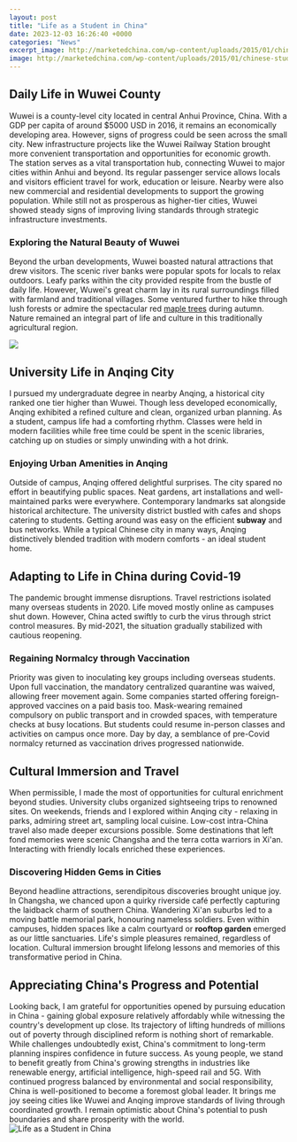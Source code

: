 ```yaml
---
layout: post
title: "Life as a Student in China"
date: 2023-12-03 16:26:40 +0000
categories: "News"
excerpt_image: http://marketedchina.com/wp-content/uploads/2015/01/chinese-students-2.jpg
image: http://marketedchina.com/wp-content/uploads/2015/01/chinese-students-2.jpg
---
```


## Daily Life in Wuwei County 
Wuwei is a county-level city located in central Anhui Province, China. With a GDP per capita of around $5000 USD in 2016, it remains an economically developing area. However, signs of progress could be seen across the small city. New infrastructure projects like the Wuwei Railway Station brought more convenient transportation and opportunities for economic growth.   
The station serves as a vital transportation hub, connecting Wuwei to major cities within Anhui and beyond. Its regular passenger service allows locals and visitors efficient travel for work, education or leisure. Nearby were also new commercial and residential developments to support the growing population. While still not as prosperous as higher-tier cities, Wuwei showed steady signs of improving living standards through strategic infrastructure investments.
### Exploring the Natural Beauty of Wuwei
Beyond the urban developments, Wuwei boasted natural attractions that drew visitors. The scenic river banks were popular spots for locals to relax outdoors. Leafy parks within the city provided respite from the bustle of daily life. However, Wuwei's great charm lay in its rural surroundings filled with farmland and traditional villages. Some ventured further to hike through lush forests or admire the spectacular red [maple trees](https://logurl.github.io/2024-01-03-u8054-u76df-u89e3-u4f53-u540e-u7684-u5386-u53f2-u771f-u76f8-u4e0e-u53cd-u601d/) during autumn. Nature remained an integral part of life and culture in this traditionally agricultural region.

![](https://img.dipont.com/2019/07/student-classroom-1500x1000.jpg)
## University Life in Anqing City
I pursued my undergraduate degree in nearby Anqing, a historical city ranked one tier higher than Wuwei. Though less developed economically, Anqing exhibited a refined culture and clean, organized urban planning. As a student, campus life had a comforting rhythm. Classes were held in modern facilities while free time could be spent in the scenic libraries, catching up on studies or simply unwinding with a hot drink.  
### Enjoying Urban Amenities in Anqing
Outside of campus, Anqing offered delightful surprises. The city spared no effort in beautifying public spaces. Neat gardens, art installations and well-maintained parks were everywhere. Contemporary landmarks sat alongside historical architecture. The university district bustled with cafes and shops catering to students. Getting around was easy on the efficient **subway** and bus networks. While a typical Chinese city in many ways, Anqing distinctively blended tradition with modern comforts - an ideal student home.
## Adapting to Life in China during Covid-19  
The pandemic brought immense disruptions. Travel restrictions isolated many overseas students in 2020. Life moved mostly online as campuses shut down. However, China acted swiftly to curb the virus through strict control measures. By mid-2021, the situation gradually stabilized with cautious reopening. 
### Regaining Normalcy through Vaccination  
Priority was given to inoculating key groups including overseas students. Upon full vaccination, the mandatory centralized quarantine was waived, allowing freer movement again. Some companies started offering foreign-approved vaccines on a paid basis too. Mask-wearing remained compulsory on public transport and in crowded spaces, with temperature checks at busy locations. But students could resume in-person classes and activities on campus once more. Day by day, a semblance of pre-Covid normalcy returned as vaccination drives progressed nationwide.
## Cultural Immersion and Travel
When permissible, I made the most of opportunities for cultural enrichment beyond studies. University clubs organized sightseeing trips to renowned sites. On weekends, friends and I explored within Anqing city - relaxing in parks, admiring street art, sampling local cuisine. Low-cost intra-China travel also made deeper excursions possible. Some destinations that left fond memories were scenic Changsha and the terra cotta warriors in Xi'an. Interacting with friendly locals enriched these experiences.  
### Discovering Hidden Gems in Cities
Beyond headline attractions, serendipitous discoveries brought unique joy. In Changsha, we chanced upon a quirky riverside café perfectly capturing the laidback charm of southern China. Wandering Xi'an suburbs led to a moving battle memorial park, honouring nameless soldiers. Even within campuses, hidden spaces like a calm courtyard or **rooftop garden** emerged as our little sanctuaries. Life's simple pleasures remained, regardless of location. Cultural immersion brought lifelong lessons and memories of this transformative period in China.
## Appreciating China's Progress and Potential  
Looking back, I am grateful for opportunities opened by pursuing education in China - gaining global exposure relatively affordably while witnessing the country's development up close. Its trajectory of lifting hundreds of millions out of poverty through disciplined reform is nothing short of remarkable. While challenges undoubtedly exist, China's commitment to long-term planning inspires confidence in future success. 
As young people, we stand to benefit greatly from China's growing strengths in industries like renewable energy, artificial intelligence, high-speed rail and 5G. With continued progress balanced by environmental and social responsibility, China is well-positioned to become a foremost global leader. It brings me joy seeing cities like Wuwei and Anqing improve standards of living through coordinated growth. I remain optimistic about China's potential to push boundaries and share prosperity with the world.
![Life as a Student in China](http://marketedchina.com/wp-content/uploads/2015/01/chinese-students-2.jpg)